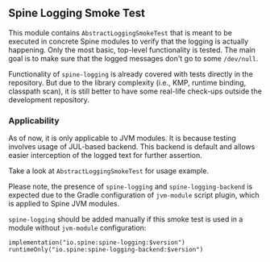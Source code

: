 ## Spine Logging Smoke Test

This module contains `AbstractLoggingSmokeTest` that is meant to be executed in concrete
Spine modules to verify that the logging is actually happening. Only the most basic,
top-level functionality is tested. The main goal is to make sure that the logged messages
don't go to some `/dev/null`.

Functionality of `spine-logging` is already covered with tests directly in the repository.
But due to the library complexity (i.e., KMP, runtime binding, classpath scan), it is still
better to have some real-life check-ups outside the development repository.

### Applicability

As of now, it is only applicable to JVM modules. It is because testing involves usage 
of JUL-based backend. This backend is default and allows easier interception of the logged
text for further assertion.

Take a look at `AbstractLoggingSmokeTest` for usage example.

Please note, the presence of `spine-logging` and `spine-logging-backend` is expected due to 
the Gradle configuration of `jvm-module` script plugin, which is applied to Spine JVM modules.

`spine-logging` should be added manually if this smoke test is used in a module without
`jvm-module` configuration:

```
implementation("io.spine:spine-logging:$version")
runtimeOnly("io.spine:spine-logging-backend:$version")
```
